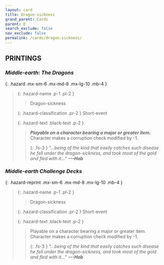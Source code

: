 ```yaml
---
layout: card
title: Dragon-sickness
grand_parent: Cards
parent: D
search_exclude: false
nav_exclude: false
permalink: /cards/dragon-sickness/
---
```


## PRINTINGS


### _Middle-earth: The Dragons_

{: .hazard .mx-sm-6 .mx-md-8 .mx-lg-10 .mb-4 }
> {: .hazard-name .p-1 .pl-2 }
> > <div class="hazard-mp"></div>
> > <div class="card-name">Dragon-sickness</div>
>
> {: .hazard-classification .pr-2 }
> Short-event
>
> {: .hazard-text .black-text .p-2 }
> > ***Playable on a character bearing a major or greater item.*** Character makes a corruption check modified by -1. 
> > 
> > {: .fs-3 } 
> > _“...being of the kind that easily catches such disease he fell under the dragon-sickness, and took most of the gold and fled with it...”_ ***---&#65279;Hob*** 
>

### _Middle-earth Challenge Decks_

{: .hazard-reprint .mx-sm-6 .mx-md-8 .mx-lg-10 .mb-4 }
> {: .hazard-name .p-1 .pl-2 }
> > <div class="hazard-mp"></div>
> > <div class="card-name">Dragon-sickness</div>
>
> {: .hazard-classification .pr-2 }
> Short-event
>
> {: .hazard-text .black-text .p-2 }
> > Playable on a character bearing a major or greater item. Character makes a corruption check modified by -1. 
> > 
> > {: .fs-3 } 
> > _“...being of the kind that easily catches such disease he fell under the dragon-sickness, and took most of the gold and fled with it...”_ ***---&#65279;Hob*** 
>
